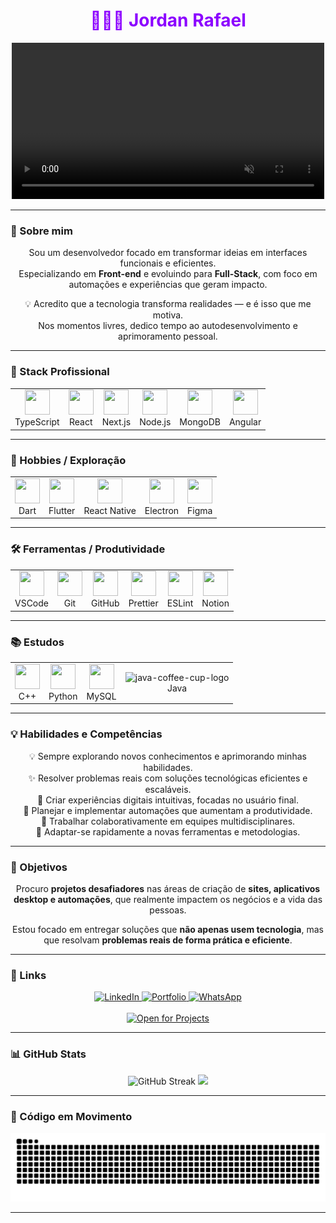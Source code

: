 <h1 align="center" style="color:#8c00ff">👨🏿‍💻 Jordan Rafael</h1>

<div align="center">
<video src="https://github.com/user-attachments/assets/643937ea-71d8-4b5e-8962-fddd682e369b" 
       width="500" autoplay loop muted playsinline></video>

</div>


---
<div align="start">

  ### 👋 Sobre mim
</div>

<div align="center">
 
  Sou um desenvolvedor focado em transformar ideias em interfaces funcionais e eficientes.<br>
  Especializando em **Front-end** e evoluindo para **Full-Stack**, com foco em automações e experiências que geram impacto.
  
  💡 Acredito que a tecnologia transforma realidades — e é isso que me motiva.<br>
  Nos momentos livres, dedico tempo ao autodesenvolvimento e aprimoramento pessoal.

</div>

---




<div>
  
<div align="start">
       
  ### 🚀 Stack Profissional
</div>


<table border="0" cellspacing="0" cellpadding="0" align="center">
  <tr>
    <td align="center">
      <img src="https://cdn.jsdelivr.net/gh/devicons/devicon/icons/typescript/typescript-original.svg" width="40" height="40"/><br>TypeScript
    </td>
    <td align="center">
      <img src="https://cdn.jsdelivr.net/gh/devicons/devicon/icons/react/react-original.svg" width="40" height="40"/><br>React
    </td>
    <td align="center">
      <img src="https://cdn.jsdelivr.net/gh/devicons/devicon@latest/icons/nextjs/nextjs-original.svg" width="40" height="40"/><br>Next.js
    </td>
    <td align="center">
      <img src="https://cdn.jsdelivr.net/gh/devicons/devicon/icons/nodejs/nodejs-original-wordmark.svg" width="40" height="40"/><br>Node.js
    </td>
    <td align="center">
      <img src="https://cdn.jsdelivr.net/gh/devicons/devicon/icons/mongodb/mongodb-original.svg" width="40" height="40"/><br>MongoDB
    </td>
    <td align="center">
      <img src="https://www.svgrepo.com/show/303230/angular-icon-logo.svg" width="40" height="40"/><br>Angular
    </td>
  </tr>
</table>

---

<div align="start">

  ### 🎯 Hobbies / Exploração
</div>


<table border="0" cellspacing="0" cellpadding="0" align="center">
  <tr>
    <td align="center">
      <img src="https://cdn.jsdelivr.net/gh/devicons/devicon/icons/dart/dart-original.svg" width="40" height="40"/><br>Dart
    </td>
    <td align="center">
      <img src="https://cdn.jsdelivr.net/gh/devicons/devicon/icons/flutter/flutter-original.svg" width="40" height="40"/><br>Flutter
    </td>
    <td align="center">
      <img src="https://cdn.jsdelivr.net/gh/devicons/devicon/icons/react/react-original.svg" width="40" height="40"/><br>React Native
    </td>
    <td align="center">
      <img src="https://cdn.jsdelivr.net/gh/devicons/devicon/icons/electron/electron-original.svg" width="40" height="40"/><br>Electron
    </td>
    <td align="center">
      <img src="https://cdn.jsdelivr.net/gh/devicons/devicon/icons/figma/figma-original.svg" width="40" height="40"/><br>Figma
    </td>
  </tr>
</table>

---
<div align="start">

  ### 🛠️ Ferramentas / Produtividade
</div>

<table border="0" cellspacing="0" cellpadding="0" align="center">
  <tr>
    <td align="center">
      <img src="https://cdn.jsdelivr.net/gh/devicons/devicon/icons/vscode/vscode-original.svg" width="40" height="40"/><br>VSCode
    </td>
    <td align="center">
      <img src="https://cdn.jsdelivr.net/gh/devicons/devicon/icons/git/git-original.svg" width="40" height="40"/><br>Git
    </td>
    <td align="center">
      <img src="https://cdn.jsdelivr.net/gh/devicons/devicon/icons/github/github-original.svg" width="40" height="40"/><br>GitHub
    </td>
    <td align="center">
      <img src="https://prettier.io/icon.png" width="40" height="40"/><br>Prettier
    </td>
    <td align="center">
      <img src="https://cdn.jsdelivr.net/gh/devicons/devicon/icons/eslint/eslint-original.svg" width="40" height="40"/><br>ESLint
    </td>
    <td align="center">
      <img src="https://img.icons8.com/color/48/000000/notion.png" width="40" height="40"/><br>Notion
    </td>
  </tr>
</table>

---
<div align="start">
       
  ### 📚 Estudos
</div>


<table border="0" cellspacing="0" cellpadding="0" align="center">
  <tr>
    <td align="center">
      <img src="https://cdn.jsdelivr.net/gh/devicons/devicon/icons/cplusplus/cplusplus-original.svg" width="40" height="40"/><br>C++
    </td>
    <td align="center">
      <img src="https://cdn.jsdelivr.net/gh/devicons/devicon/icons/python/python-original.svg" width="40" height="40"/><br>Python
    </td>
    <td align="center">
      <img src="https://cdn.jsdelivr.net/gh/devicons/devicon/icons/mysql/mysql-original.svg" width="40" height="40"/><br>MySQL
    </td>
    <td align="center">
      <img src="https://img.icons8.com/nolan/64/java-coffee-cup-logo.png" alt="java-coffee-cup-logo" width="40" height="40"/><br>Java
    </td>
<!--     <td align="center">
      <img src="https://img.icons8.com/color/48/c-sharp-logo-2.png" width="40" height="40" alt="c-sharp-logo-2"/><br>C#
    </td> -->
  </tr>
</table>
       
</div>

---
<div align="start">

  ### 💡 Habilidades e Competências
</div>

<div align="center">
  💡 Sempre explorando novos conhecimentos e aprimorando minhas habilidades.<br>
  ✨ Resolver problemas reais com soluções tecnológicas eficientes e escaláveis.<br>
  🎯 Criar experiências digitais intuitivas, focadas no usuário final.<br>
  🤖 Planejar e implementar automações que aumentam a produtividade.<br>
  🤝 Trabalhar colaborativamente em equipes multidisciplinares.<br>
  🚀 Adaptar-se rapidamente a novas ferramentas e metodologias.<br>
</div>



---

<!-- <div align="start">
       
  ### 📁 Projetos Recentes
</div>


<div align="center">
  🤖 [Chatbot WhatsApp](https://wa.me/5511954378787?text=Quero+criar+um+chatbot)
  Bot inteligente para automação de atendimento e interações no WhatsApp.
  
  🌐 [Portfólio Online](https://devjordan.vercel.app/)
  Mostra meus **projetos, habilidades** e tecnologias que domino.
  
  🖼️ [Gerador de Logos com IA](https://logo-ai-five.vercel.app/)
  Projeto em construção que utiliza **Inteligência Artificial** para gerar logos sob medida.
</div> -->


<div align="start">

  ### 🎯 Objetivos
</div>

<div align="center">

  Procuro **projetos desafiadores** nas áreas de criação de **sites, aplicativos desktop e automações**, que realmente impactem os negócios e a vida das pessoas.<br>  

  Estou focado em entregar soluções que **não apenas usem tecnologia**, mas que resolvam **problemas reais de forma prática e eficiente**.

</div>


---

<div align="start">

  ### 🔗 Links
</div>

<p align="center">
  <a href="https://www.linkedin.com/in/jordan-rafael-474449328/" target="_blank">
    <img src="https://img.shields.io/badge/LinkedIn-0077B5?style=for-the-badge&logo=linkedin&logoColor=white" alt="LinkedIn" />
  </a>
  <a href="https://devjordan.vercel.app/" target="_blank">
    <img src="https://img.shields.io/badge/Portfolio-6f42c1?style=for-the-badge&logo=github&logoColor=white" alt="Portfolio" />
  </a>
  <a href="https://api.whatsapp.com/send/?phone=5511954378787&text=Quero+criar+um+projeto&type=phone_number&app_absent=0" target="_blank">
    <img src="https://img.shields.io/badge/WhatsApp-25D366?style=for-the-badge&logo=whatsapp&logoColor=white" alt="WhatsApp" />
  </a>
  <br/>
  <br/>
  <a href="https://api.whatsapp.com/send/?phone=5511954378787&text=Quero+criar+um+projeto&type=phone_number&app_absent=0" target="_blank">   
  <img src="https://img.shields.io/badge/Aberto%20a%20novos Projetos-Sim-brightgreen?style=for-the-badge" alt="Open for Projects" />
  </a>
</p>

---
<div align="start">
  
  ### 📊 GitHub Stats
</div>

<div align="center">
<img src="https://github-readme-streak-stats.herokuapp.com?user=jordanrafaell&theme=algolia&hide_border=true&locale=pt_BR&short_numbers=true" alt="GitHub Streak" width="410"/>
<img src="https://github-readme-stats.vercel.app/api/top-langs/?username=jordanrafaell&layout=compact&theme=algolia&hide_title=true&langs_count=10&card_width=400&scale=2&hide=Swift,C,CMake,kotlin,Objective-C" />
</div>


---
<div align="start">

  ### 🐍 Código em Movimento
</div>

<p align="center">
  <img src="https://raw.githubusercontent.com/jordanrafaell/jordanrafaell/output/snake.svg" alt="Snake animation" />
</p>

---


